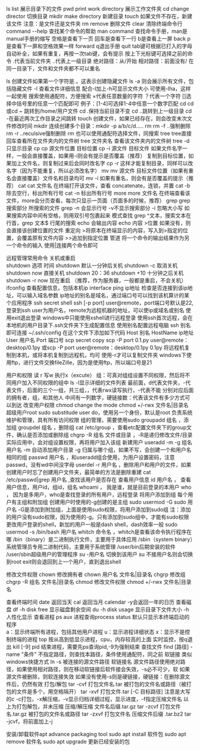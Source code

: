 ls list 展示目录下的文件
pwd print work directory 展示工作文件夹
cd change director 切换目录
mkdir make directory 新建目录
touch 如果文件不存在，新建该文件
注意：是文件还是文件夹
rm remove 删除文件
clear 清除终端命令行
command --help 查找某个命令的帮助
man command 查找命令手册，man是manual手册的缩写
	空格是查看下一页
	回车是查看下一行
	b是查看上一屏 back
	p是查看下一屏和空格效果一样 forward
	q退出手册 quit
tab键可根据已打入的字母自动补全，如果有重复，再按一次tab键，会有提示
按上下光标键可选择之前的命令
.代表当前文件夹
..代表上一级目录
绝对路径：从/开始
相对路径：前面没有/
在同一目录下，文件和文件夹都不可以重名

ls
	创建文件如果第一个字符是.，这表示创建隐藏文件
	ls -a 则会展示所有文件，包括隐藏文件
	-l 查看文件详细信息
	配合-l加上-h可显示文件大小
	可使用-lha，这样一起使用
	搜索使用通配符，方便搜索
		×代表任意数量的字符
		？代表一个字符
		[]选择中括号里的任意一个匹配即可
			例子：[1-4]可选择1-4中任意一个数字匹配
cd
	cd 或cd ~ 跳转到/home/用户文件
	cd .保持当前目录不变
	cd ..跳转到上一级目录
	cd -在最近两次工作目录之间跳转
touch
	创建文件，如果已经存在，则会改变末次文件修改时间
mkdir
	连续创建多个目录：mkdir -p a/b/c/d.....
rm
	rm -f ..强制删除
	rm -r ..reculsive强制删除
	rm 也可以使用通配符选择文件，同搜索
tree
	tree直接回车查看所在文件夹内的文件树
	tree 文件夹名 查看该文件夹内的文件树
	tree -d 只显示目录
cp	cp 源文件位置 目标位置
	cp -i 源文件 目标文件 如果文件名字一样，一般会直接覆盖，如果用-i则会有提示是否覆盖（推荐）
	复制到目标位置，如果加上文件名，则复制过来后会同时改名字
	cp -r 这样才能复制目录，同样可以改名字（因为不能重复，所以必须改名字）
mv	mv 源文件 目标文件位置（如果有重名会直接覆盖）文件名和目录均可
	mv -i 如果有重名，则会有是否覆盖的提示（推荐）
cat	cat 文件名	在终端打开该文件，查看 concatenate，连锁，并置
	cat -b 除去空行，标出所有行号
	cat -n 标出所有行号
more	more 文件名	在终端查看该文件，more会分页查看，每次只显示一页面（页面多的时候，推荐）
grep	grep 搜索部分 所搜索的文件
	grep -n 会显示行号	-v不显示搜索部分
	-i 忽略大小写 如果搜索内容中间有空格，则用双引号包裹起来
	模式查找 grep ^文本，搜索文本在行首，grep 文本$ 行尾的搜索
echo	会输出内容
	echo 内容 >位置 如果没有，则会直接该创建位置的文件
重定向	>将原本在终端显示的内容，写入到>指定的位置，会覆盖原有文件内容
	>>追加到指定位置
管道	将一个命令的输出结果作为另一个命令的输入
	使用|连接两个命令即可

远程管理常用命令
关机或重启	
	shutdown 选项 时间
	shutdown 默认一分钟后关机
	shutdown -c 取消关机
	shutdown now 直接关机
	shutdown 20：36
	shutdown +10 十分钟之后关机
	shutdown -r now 现在重启
	（推荐，作为服务器，一般都是重启，不会关机）
ifconfig
	查看配置信息，包括本机ip
	interface
ping ip地址 检查是否连接到该ip地址，可以输入域名参数
ip地址的别名是域名，通过端口号可以找到该机算计的某个应用程序
ssh secret shell
	ssh [-p port] user@remote，port端口号默认是22,登录到ssh
	user为用户名，remote为远程机器的地址，可以使ip或域名或别名
	使用exit退出登录
	windows中只能使用xshell进行远程登录
	使用ssh首次远程，会在本地机的用户目录下.ssh文件夹下生成配置信息
	使用别名配置远程电脑
	ssh 别名 即可连接
	~/.ssh/config 在这个文件下添加如下代码
	Host 别名
		HostName ip地址
		User 用户名
		Port 端口号
scp secret copy
	scp -P port 0.1.py user@remote：desktop/0.1py
	或scp -P port user@remote：desktop/0.1py 0.1py
	将远程机复制到本机，或将本机复制到远程机，均可
	使用-r才可以复制文件夹
	windows下使用ftp，进行文件交换fileZille，因为是使用ftp，所以端口号是21



用户和权限
	读 r 写w 执行x（excute）
	组：可真对组组设置不同权限，然后将不同用户加入不同权限的组中
	ls -l显示详细的文件列表
		最前面，d代表文件夹，-代表文件，后面的三个一组，共三组，，代表rwx读写执行，-代表不能
		分别对应后面的拥有者，组，和其他人
		中间有一列数字，硬链接数：代表该文件有多少方式可以到达
改变用户权限
	chmod change the mode
		chmod +/-rwx 文件名|目录名
超级用户root
	sudo substitude user do，使用另一个身份，默认是root
	负责系统维护和管理，具有所有访问权限
组的管理，需要使用sudo
	groupadd 组名 ，添加组
	groupdel 组名 ，删除组
	cat /etc/group ，查看etc配置文件夹下的group文件，确认是否添加或删除组
	chgrp -R 组名  文件或目录 ，-R是递归修改文件/目录
	实际应用中，会对组设置权限，再将用户加入该组
新建用户
	useradd -m -g 组名 用户名
		-m 自动添加用户目录
		-g 归属与哪个组，如果不写，会创建一个和用户名相同的组
	passwd 用户名	，和useradd组合使用，为用户设置密码，注意passwd，没有wd中间没字母
	userdel -r 用户名 ，删除用户和用户的文件，如果创建用户时忘了创建用户文件夹，最简单的方法是删除重建
	cat /etc/passwd|grep 用户名 ,查找该用户是否存在
查看用户信息
	id 用户名 ，	查看用户信息，用户id，组id，组名
	whoami ，	我是谁，就是目前登录的本用户
	who ，	因为是多用户，who是查找登录的所有用户，远程登录
将用户添加到组
	每个用户有主组和附加组
	创建用户时使用的-g创建的是主组
	sudo usermod -G sudo 用户名
		-G是添加到附加组，上面是使用sudo权限，将用户添加到sudo组
	注：添加的用户没有sudo权限，因为使用的-g。只有添加到sudo组中，才能有sudo权限
 	更改用户登录的shell，新加的用户一般是dash shell，dash效率一般
		sudo usermod -s /bin/bash 用户名
whitch 命令名 ，whitch是查看该命令执行程序在哪
	/bin（binary）是二进制执行文件，主要用于具体应用
	/sbin（system binary）系统管理员专用二进制代码，主要用于系统管理
	/user/bin后期安装的软件
	/user/sbin超级用户的管理程序
su -用户名	切换到该用户
	su 不接用户名则会切换到root
	exit则会退回到上一个用户，直到退出shell

修改文件权限
	chown 修改拥有者 chown 用户名 文件名|目录名
	chgrp 修改组	chgrp -R 组名 文件名|目录名
	chmod 修改文件权限
	chmod +/-rwx 文件名|目录名


查看终端时间
	date	返回当天
	cal	返回当月 calendar -y会返回一年的日历
查看磁盘
	df -h	disk free 显示磁盘剩余空间
	du -h	disk usage 显示目录下文件大小
	-h人性化显示
查看进程
	ps aux	进程查询process status 
		默认只显示本终端启动的程序		
		a：显示终端所有进程，包括其他用户进程
		u：显示进程详细状态
		x：显示不是控制终端的进程
	top	按从高到低显示进程，cpu，内存较高的上面
		实时监控，按q退出
	kill [-9] pid	结束进程，需要先ps查询pid,-9为强制结束
查找文件
	find [路径] -name "条件" 不指定路径，则查找本路径，条件使用通配符，同之前
软链接	类似windows快捷方式
	ln -s 被连接的源文件路径 软链接名
	源文件路径使用绝对路径，如果使用相对路径，则在移动软链接后软件接会失效，-s必不可少，软
	如果源文件被删除，则软连接失效
	如果没有使用-s则是硬链接，硬链接：在删除源文件后，仍然有效
打包/解包
	tar -cvf 打包文件名.tar 被打包的文件名或路径（被打包的文件是多个，用空格隔开）
	tar -xvf 打包文件.tar [-C 目标路径] 注意是大写的c
	-c打包，-x解压缩，-v显示归档详细过程，显示进度，-f指定压缩文件名
	以上为打包解包，并未压缩
压缩/解压缩 文件名后缀.tar.gz
	tar -zcvf 打包文件名.tar.gz 被打包的文件名或路径
	tar -zxvf 打包文件名
	压缩文件后缀 .tar.bz2
	tar -jcvf，将前面加上-j

安装/卸载软件apt advance packaging tool
	sudo apt install 软件包
	sudo apt remove 软件名
	sudo apt upgrade 更新已经安装的包
	
	





























